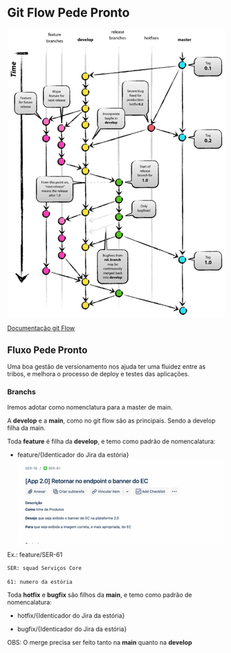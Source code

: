 # Git Flow Pede Pronto
![Image title](assets/img/git-flow.png)

[Documentação git Flow](https://www.atlassian.com/git/tutorials/comparing-workflows/gitflow-workflow)

## Fluxo Pede Pronto 

Uma boa gestão de versionamento nos ajuda ter uma fluidez entre as tribos, e melhora o processo de 
deploy e testes das aplicações. 

### Branchs  
Iremos adotar como nomenclatura para a master de main.

A **develop** e a **main**, como no git flow são as principais. Sendo a
develop filha da main.

Toda **feature** é filha da **develop**, e temo como padrão de nomencalatura:
- feature/{Identicador do Jira da estória}
  ![Jira Estória](assets/img/jira_task.png)

Ex.: feature/SER-61

    SER: squad Serviços Core

    61: numero da estória

Toda **hotfix** e **bugfix** são filhos da **main**, e temo como padrão de nomencalatura:

- hotfix/{Identicador do Jira da estória}

- bugfix/{Identicador do Jira da estória}

OBS: O merge precisa ser feito tanto na **main** quanto na **develop**
